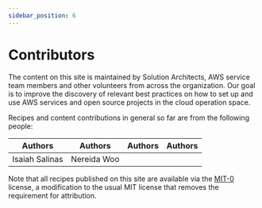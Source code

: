 ```yaml
---
sidebar_position: 6
---
```


# Contributors

The content on this site is maintained by Solution Architects, AWS service team members and other volunteers from across the organization. Our goal is to improve the discovery of relevant best practices on how to set up and use AWS services and open source projects in the cloud operation space.

Recipes and content contributions in general so far are from the following
people:

| Authors             | Authors                     | Authors           | Authors            |
| ------------------- | --------------------------- | ----------------- | ------------------ |
| Isaiah Salinas      | Nereida Woo                 |                   |                    |




Note that all recipes published on this site are available via the
[MIT-0][mit0] license, a modification to the usual MIT license
that removes the requirement for attribution.

[mit0]: https://github.com/aws/mit-0